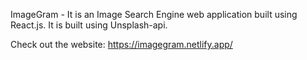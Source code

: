 ImageGram - It is an Image Search Engine web application built using React.js.
It is built using Unsplash-api.

Check out the website: https://imagegram.netlify.app/


